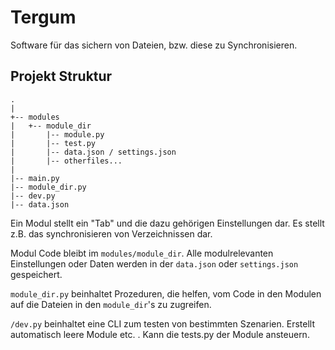 # Tergum

Software für das sichern von Dateien, bzw. diese zu Synchronisieren.


## Projekt Struktur
```
.
|
+-- modules
|   +-- module_dir
|       |-- module.py
|       |-- test.py
|       |-- data.json / settings.json
|       |-- otherfiles...
|   
|-- main.py
|-- module_dir.py
|-- dev.py
|-- data.json
```

Ein Modul stellt ein "Tab" und die dazu gehörigen Einstellungen dar. Es stellt z.B. das synchronisieren von Verzeichnissen dar.

Modul Code bleibt im `modules/module_dir`. Alle modulrelevanten Einstellungen oder Daten werden in der `data.json` oder `settings.json` gespeichert.

`module_dir.py` beinhaltet Prozeduren, die helfen, vom Code in den Modulen auf die Dateien in den `module_dir`'s zu zugreifen.

`/dev.py` beinhaltet eine CLI zum testen von bestimmten Szenarien. Erstellt automatisch leere Module etc. . Kann die tests.py der Module ansteuern.
